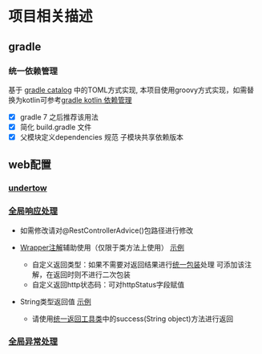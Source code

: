 # 项目相关描述

## gradle

### 统一依赖管理

基于 [gradle catalog](https://docs.gradle.org/current/userguide/platforms.html) 中的TOML方式实现,
本项目使用groovy方式实现，如需替换为kotlin可参考[gradle kotlin 依赖管理](https://blog.csdn.net/qq_36279799/article/details/131983818)

- [x] gradle 7 之后推荐该用法
- [x] 简化 build.gradle 文件
- [x] 父模块定义dependencies 规范 子模块共享依赖版本

## web配置

### [undertow](./commons/commons-web/src/main/java/com/example/commons/web/servlet/undertow/UndertowServerFactoryCustomizer.java)

### [全局响应处理](./commons/commons-web/src/main/java/com/example/commons/web/servlet/response/CommonsControllerAdvice.java)

- 如需修改请对@RestControllerAdvice()包路径进行修改
- [Wrapper注解](./commons/commons-web/src/main/java/com/example/commons/web/servlet/response/Wrapper.java)辅助使用（仅限于类方法上使用） [示例](./sample/response/RESPONSE.md)
    - 自定义返回类型：如果不需要对返回结果进行[统一包装](./commons/commons-core/src/main/java/com/example/commons/core/model/Responses.java)处理 可添加该注解，在返回时则不进行二次包装
    - 自定义返回http状态码：可对httpStatus字段赋值
    
- String类型返回值 [示例](./sample/response/RESPONSE.md)
  - 请使用[统一返回工具类](./commons/commons-web/src/main/java/com/example/commons/web/utils/ResponseUtils.java)中的success(String object)方法进行返回

### [全局异常处理](./commons/commons-web/src/main/java/com/example/commons/web/servlet/resolver/ServerHandlerExceptionResolver.java)
